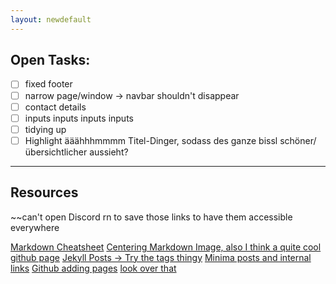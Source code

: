 ```yaml
---
layout: newdefault
---
```


## Open Tasks:

- [ ] fixed footer
- [ ] narrow page/window -> navbar shouldn't disappear
- [ ] contact details
- [ ] inputs inputs inputs inputs
- [ ] tidying up
- [ ] Highlight ääähhhmmmm Titel-Dinger, sodass des ganze bissl schöner/ übersichtlicher aussieht?

----

## Resources

~~can't open Discord rn to save those links to have them accessible everywhere

[Markdown Cheatsheet](https://github.com/adam-p/markdown-here/wiki/Markdown-Cheatsheet)
[Centering Markdown Image, also I think a quite cool github page](https://lazyren.github.io/devlog/how-to-center-an-image-in-markdown.html)
[Jekyll Posts -> Try the tags thingy](https://jekyllrb.com/docs/posts/)
[Minima posts and internal links](https://jsanz.github.io/gh-pages-minima-starter/2020/04/19/links.html)
[Github adding pages](https://docs.github.com/en/pages/setting-up-a-github-pages-site-with-jekyll/adding-content-to-your-github-pages-site-using-jekyll)
[look over that](https://stackoverflow.com/questions/67404435/how-to-separate-posts-by-pages-on-jekyll-github-pages)
